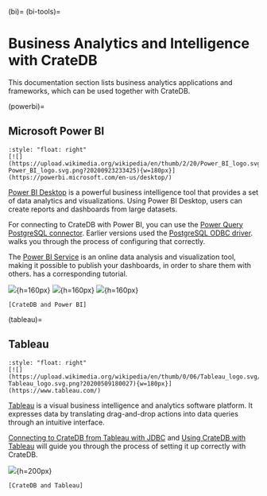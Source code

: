 (bi)=
(bi-tools)=
# Business Analytics and Intelligence with CrateDB

This documentation section lists business analytics applications
and frameworks, which can be used together with CrateDB.


(powerbi)=
## Microsoft Power BI

```{div}
:style: "float: right"
[![](https://upload.wikimedia.org/wikipedia/en/thumb/2/20/Power_BI_logo.svg/192px-Power_BI_logo.svg.png?20200923233425){w=180px}](https://powerbi.microsoft.com/en-us/desktop/)
```

[Power BI Desktop] is a powerful business intelligence tool that provides a set of
data analytics and visualizations. Using Power BI Desktop, users can create reports
and dashboards from large datasets.

For connecting to CrateDB with Power BI, you can use the [Power Query PostgreSQL connector].
Earlier versions used the [PostgreSQL ODBC driver]. [](#cratedb-powerbi-desktop) walks
you through the process of configuring that correctly.

The [Power BI Service] is an online data analysis and visualization tool, making it
possible to publish your dashboards, in order to share them with others.
[](#cratedb-powerbi-service) has a corresponding tutorial.

![](https://crate.io/docs/crate/howtos/en/latest/_images/powerbi-table-navigator.png){h=160px}
![](https://crate.io/docs/crate/howtos/en/latest/_images/powerbi-pie-chart.png){h=160px}
![](https://crate.io/docs/crate/howtos/en/latest/_images/powerbi-publish-success.png){h=160px}

```{seealso}
[CrateDB and Power BI]
```


(tableau)=
## Tableau

```{div}
:style: "float: right"
[![](https://upload.wikimedia.org/wikipedia/en/thumb/0/06/Tableau_logo.svg/500px-Tableau_logo.svg.png?20200509180027){w=180px}](https://www.tableau.com/)
```

[Tableau] is a visual business intelligence and analytics software platform. It expresses
data by translating drag-and-drop actions into data queries through an intuitive interface.

[Connecting to CrateDB from Tableau with JDBC] and [Using CrateDB with Tableau] will
guide you through the process of setting it up correctly with CrateDB.

![](https://crate.io/hs-fs/hubfs/08-index.png?width=1536&name=08-index.png){h=200px}

```{seealso}
[CrateDB and Tableau]
```


[Connecting to CrateDB from Tableau with JDBC]: https://crate.io/blog/connecting-to-cratedb-from-tableau-with-jdbc
[CrateDB and Tableau]: https://crate.io/integrations/cratedb-and-tableau
[CrateDB and Power BI]: https://crate.io/integrations/cratedb-and-power-bi
[PostgreSQL ODBC driver]: https://odbc.postgresql.org/
[Power BI Desktop]: https://powerbi.microsoft.com/en-us/desktop/
[Power BI Service]: https://powerbi.microsoft.com/en-us/
[Power Query PostgreSQL connector]: https://learn.microsoft.com/en-us/power-query/connectors/postgresql
[Tableau]: https://www.tableau.com/
[Using CrateDB with Tableau]: https://community.crate.io/t/using-cratedb-with-tableau/1192
